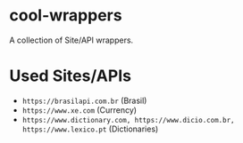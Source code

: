 # cool-wrappers
A collection of Site/API wrappers.

# Used Sites/APIs
- `https://brasilapi.com.br` (Brasil)
- `https://www.xe.com` (Currency)
- `https://www.dictionary.com, https://www.dicio.com.br, https://www.lexico.pt` (Dictionaries)
